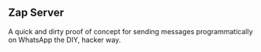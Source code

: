 ## Zap Server

A quick and dirty proof of concept for sending messages programmatically on WhatsApp the DIY, hacker way.

